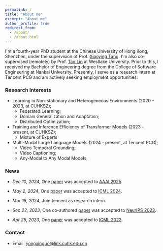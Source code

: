```yaml
---
permalink: /
title: "About me"
excerpt: "About me"
author_profile: true
redirect_from: 
  - /about/
  - /about.html
---
```


I'm a fourth-year PhD student at the Chinese University of Hong Kong, Shenzhen, under the supervision of Prof. [Xiaoying Tang](https://sse.cuhk.edu.cn/en/faculty/tangxiaoying). I'm also co-supervised (remotely) by Prof. [Tao Lin](https://tlin-taolin.github.io/) at Westlake University. Prior to this, I received my Bachelor of Engineering degree from the College of Software Engineering at Nankai University. Presently, I serve as a research intern at Tencent PCG and am actively seeking employment opportunities.

### Research Interests

- Learning in Non-stationary and Heterogeneous Environments (2020 - 2023, at CUHKSZ);
  - Federated Learning;
  - Domain Generalization and Adaptation;
  - Distributed Optimization;
- Training and Inference Efficiency of Transformer Models (2023 - present, at CUHKSZ);
  - Mixture of Experts
- Multi-Modal Large Language Models (2024 - present, at Tencent PCG);
  - Video Temporal Grounding;
  - Video Captioning;
  - Any-Modal to Any Modal Models;

### News
- *Dec 10, 2024*, One [paper](https://arxiv.org/abs/2405.13382) was accepted to [AAAI 2025](https://aaai.org/aaai-24-conference/save-the-date-aaai-25/).

- *May 2, 2024*, One [paper](https://arxiv.org/abs/2301.12379) was accepted to [ICML 2024](https://icml.cc/).

- *Mar 18, 2024*, Join tencent as research intern.

- *Sep 22, 2023*, One co-authored [paper](https://arxiv.org/abs/2205.13925) was accepted to [NeurIPS 2023](https://neurips.cc/Conferences/2023).

- *Apr 25, 2023*, One [paper](https://arxiv.org/abs/2205.13462) was accepted to [ICML 2023](https://icml.cc/#).

### Contact
- Email: yongxinguo@link.cuhk.edu.cn

